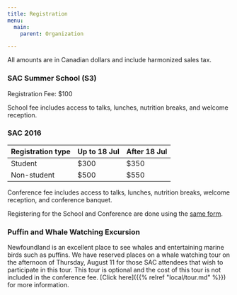 ```yaml
---
title: Registration
menu:
  main:
    parent: Organization

---
```


All amounts are in Canadian dollars and include harmonized sales tax.


### SAC Summer School (S3)

Registration Fee: $100

School fee includes access to talks, lunches, nutrition breaks,
and welcome reception.


### SAC 2016

| Registration type   | Up to 18 Jul   | After 18 Jul    |
|---------------------|-----------------|------------------|
| Student             | $300            | $350             |
| Non-student         | $500            | $550             |

Conference fee includes access to talks, lunches, nutrition breaks,
welcome reception, and conference banquet.

Registering for the School and Conference are done using the
[same form](https://conf.stuaff.mun.ca/getdemo.ei?id=69&s=_7AW0WQJXN).


### Puffin and Whale Watching Excursion

Newfoundland is an excellent place to see whales and entertaining marine birds
such as puffins.
We have reserved places on a whale watching tour on the afternoon of Thursday,
August 11 for those SAC attendees that wish to participate in this tour.
This tour is optional and the cost of this tour is not included in the
conference fee.
[Click here]({{% relref "local/tour.md" %}}) for more information.
